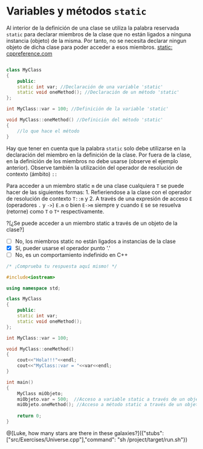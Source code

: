 # Variables y métodos `static`

Al interior de la definición de una clase se utiliza la palabra reservada `static` para declarar miembros de la clase que no están ligados
a ninguna instancia (objeto) de la misma. Por tanto, no se necesita declarar ningun objeto de dicha clase para poder acceder a esos miembros.
[static: cppreference.com](https://en.cppreference.com/w/cpp/language/static)

```cpp

class MyClass
{
	public:
	static int var; //Declaración de una variable 'static'
	static void oneMethod(); //Declaración de un método 'static'
};

int MyClass::var = 100; //Definición de la variable 'static'

void MyClass::oneMethod() //Definición del método 'static'
{
	//lo que hace el método
}
```

Hay que tener en cuenta que la palabra `static` solo debe utilizarse en la declaración del miembro en la definición de la clase. Por fuera de la
clase, en la definición de los miembros no debe usarse (observe el ejemplo anterior). Observe también la utilización del operador de resolución de
contexto (ámbito) `::`

Para acceder a un miembro static `m` de una clase cualquiera `T` se puede hacer de las siguientes formas: 1. Refieriendose a la clase con el operador
de resolución de contexto `T::m` y 2. A través de una expresión de acceso `E` (operadores `.` y `->`) `E.m` o bien `E->m` siempre y cuando `E` se 
se resuelva (retorne) como `T` o `T*` respectivamente. 

?[¿Se puede acceder a un miembro static a través de un objeto de la clase?]
-[ ] No, los miembros static no están ligados a instancias de la clase
-[x] Sí, pueder usarse el operador punto '.'
-[ ] No, es un comportamiento indefinido en C++

```C++ runnable
/* ¡Comprueba tu respuesta aquí mismo! */

#include<iostream>

using namespace std;

class MyClass
{
	public:
	static int var; 
	static void oneMethod(); 
};

int MyClass::var = 100; 

void MyClass::oneMethod() 
{
	cout<<"Hola!!!"<<endl;
	cout<<"MyClass::var = "<<var<<endl;
}

int main()
{
	MyClass miObjeto;
	miObjeto.var = 500;  //Acceso a variable static a través de un objeto
	miObjeto.oneMethod(); //Acceso a método static a través de un objeto
	
	return 0;
}
```

@[Luke, how many stars are there in these galaxies?]({"stubs": ["src/Exercises/Universe.cpp"],"command": "sh /project/target/run.sh"})

